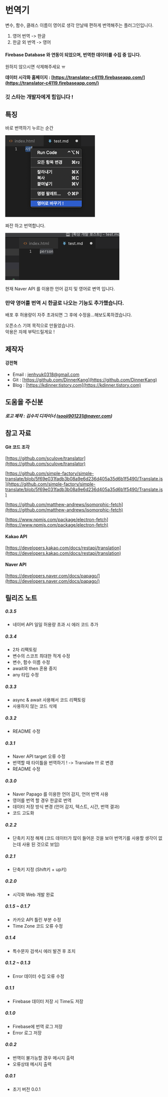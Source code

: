# 번역기

변수, 함수, 클래스 이름이 영어로 생각 안날때 편하게 번역해주는 플러그인입니다.

1. 영어 번역 -> 한글
2. 한글 외 번역 -> 영어

#### Firebase Database 와 연동이 되었으며, 번역한 데이터를 수집 중 입니다.

원하지 않으시면 삭제해주세요 ㅠ  

**데이터 시각화 홈페이지 : [https://translator-c4119.firebaseapp.com/](https://translator-c4119.firebaseapp.com/)**

### 깃 스타는 개발자에게 힘입니다 !

## 특징

바로 번역하기 누르는 순간

![translate](/asset/translate.png)

짜잔 하고 번역합니다.

![translate](/asset/translate_1.png)

현재 Naver API 를 이용한 언어 감지 및 영어로 변역 입니다.  
### 만약 영어를 번역 시 한글로 나오는 기능도 추가했습니다.

배포 후 허용량이 자주 초과되면 그 후에 수정을...해보도록하겠습니다.

오픈소스 기여 목적으로 만들었습니다.  
악용은 자제 부탁드릴게요 !


## 제작자

#### 강전혁

- Email : jenhyuk0318@gmail.com
- Git : [https://github.com/DinnerKang](https://github.com/DinnerKang)
- Blog : [https://kdinner.tistory.com](https://kdinner.tistory.com)

## 도움을 주신분

##### 로고 제작 : 김수지 디자이너 (sooji901231@naver.com)

## 참고 자료

#### Git 코드 조각
[https://github.com/sculove/translator](https://github.com/sculove/translator)

[https://github.com/simple-factory/simple-translate/blob/5f69e031fadb3b08a9e6d236d405a35d6b1f5490/Translate.js](https://github.com/simple-factory/simple-translate/blob/5f69e031fadb3b08a9e6d236d405a35d6b1f5490/Translate.js)

[https://github.com/matthew-andrews/isomorphic-fetch](https://github.com/matthew-andrews/isomorphic-fetch)

[https://www.npmjs.com/package/electron-fetch](https://www.npmjs.com/package/electron-fetch)

#### Kakao API
[https://developers.kakao.com/docs/restapi/translation](https://developers.kakao.com/docs/restapi/translation)

#### Naver API
[https://developers.naver.com/docs/papago/](https://developers.naver.com/docs/papago/)

## 릴리즈 노트

##### 0.3.5
 - 네이버 API 일일 허용량 초과 시 에러 코드 추가

##### 0.3.4
 - 2차 리팩토링
 - 변수의 스코프 최대한 적게 수정
 - 변수, 함수 이름 수정
 - await와 then 혼용 중지
 - any 타입 수정

##### 0.3.3
 - async & await 사용해서 코드 리팩토링
 - 사용하지 않는 코드 삭제

##### 0.3.2
 - README 수정

##### 0.3.1
 - Naver API target 오류 수정
 - 번역할 때 타이틀을 번역하기 ! -> Translate !!! 로 변경
 - README 수정

##### 0.3.0
 - Naver Papago 를 이용한 언어 감지, 언어 번역 사용
 - 영어를 번역 할 경우 한글로 번역
 - 데이터 저장 방식 변경 (언어 감지, 텍스트, 시간, 번역 결과)
 - 코드 고도화

##### 0.2.2
 - 단축키 지정 해제 (코드 데이터가 많이 들어온 것을 보아 번역기를 사용할 생각이 없는데 사용 된 것으로 보임)

##### 0.2.1
 - 단축키 지정 (Shift키 + up키)

##### 0.2.0
 - 시각화 Web 개발 완료

##### 0.1.5 ~ 0.1.7
 - 카카오 API 틀린 부분 수정
 - Time Zone 코드 오류 수정

##### 0.1.4
 - 특수문자 검색시 에러 발견 후 조치

##### 0.1.2 ~ 0.1.3
 - Error 데이터 수집 오류 수정

##### 0.1.1
 - Firebase 데이터 저장 시 Time도 저장

##### 0.1.0
- Firebase에 번역 로그 저장
- Error 로그 저장

##### 0.0.2
- 번역이 불가능할 경우 메시지 출력
- 오류상태 메시지 출력

##### 0.0.1
- 초기 버전 0.0.1



















